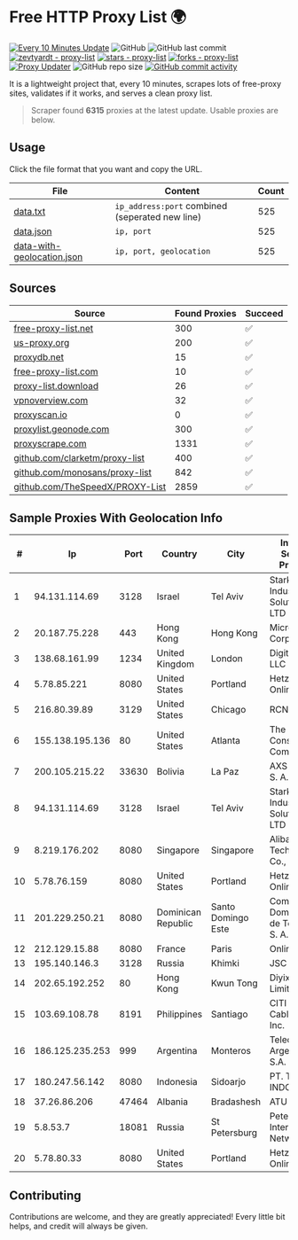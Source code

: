 
# Free HTTP Proxy List 🌍

[![Every 10 Minutes Update](https://github.com/mertguvencli/http-proxy-list/actions/workflows/main.yml/badge.svg?branch=main)](https://github.com/mertguvencli/http-proxy-list/actions/workflows/main.yml)
![GitHub](https://img.shields.io/github/license/mertguvencli/http-proxy-list)
![GitHub last commit](https://img.shields.io/github/last-commit/mertguvencli/http-proxy-list)
[![zevtyardt - proxy-list](https://img.shields.io/static/v1?label=zevtyardt&message=proxy-list&color=blue&logo=github)](https://github.com/zevtyardt/proxy-list "Go to GitHub repo")
[![stars - proxy-list](https://img.shields.io/github/stars/zevtyardt/proxy-list?style=social)](https://github.com/zevtyardt/proxy-list)
[![forks - proxy-list](https://img.shields.io/github/forks/zevtyardt/proxy-list?style=social)](https://github.com/zevtyardt/proxy-list)
[![Proxy Updater](https://github.com/zevtyardt/proxy-list/workflows/Proxy%20Updater/badge.svg)](https://github.com/zevtyardt/proxy-list/actions?query=workflow:"Proxy+Updater")
![GitHub repo size](https://img.shields.io/github/repo-size/zevtyardt/proxy-list)
[![GitHub commit activity](https://img.shields.io/github/commit-activity/m/zevtyardt/proxy-list?logo=commits)](https://github.com/zevtyardt/proxy-list/commits/main)

It is a lightweight project that, every 10 minutes, scrapes lots of free-proxy sites, validates if it works, and serves a clean proxy list.

> Scraper found **6315** proxies at the latest update. Usable proxies are below.

## Usage

Click the file format that you want and copy the URL.

|File|Content|Count|
|----|-------|-----|
|[data.txt](https://raw.githubusercontent.com/mertguvencli/http-proxy-list/main/proxy-list/data.txt)|`ip_address:port` combined (seperated new line)|525|
|[data.json](https://raw.githubusercontent.com/mertguvencli/http-proxy-list/main/proxy-list/data.json)|`ip, port`|525|
|[data-with-geolocation.json](https://raw.githubusercontent.com/mertguvencli/http-proxy-list/main/proxy-list/data-with-geolocation.json)|`ip, port, geolocation`|525|

## Sources

|Source|Found Proxies|Succeed|
|------|-------------|-------|
|[free-proxy-list.net](https://free-proxy-list.net)|300|✅|
|[us-proxy.org](https://www.us-proxy.org)|200|✅|
|[proxydb.net](http://proxydb.net)|15|✅|
|[free-proxy-list.com](https://free-proxy-list.com/?page=&port=&type%5B%5D=http&type%5B%5D=https&up_time=0&search=Search)|10|✅|
|[proxy-list.download](https://www.proxy-list.download/HTTP)|26|✅|
|[vpnoverview.com](https://vpnoverview.com/privacy/anonymous-browsing/free-proxy-servers)|32|✅|
|[proxyscan.io](https://www.proxyscan.io)|0|✅|
|[proxylist.geonode.com](https://proxylist.geonode.com/api/proxy-list?limit=300&page=1&sort_by=lastChecked&sort_type=desc&protocols=http,https)|300|✅|
|[proxyscrape.com](https://api.proxyscrape.com/v2/?request=displayproxies&protocol=http&timeout=10000&country=all&ssl=all&anonymity=all)|1331|✅|
|[github.com/clarketm/proxy-list](https://raw.githubusercontent.com/clarketm/proxy-list/master/proxy-list-raw.txt)|400|✅|
|[github.com/monosans/proxy-list](https://raw.githubusercontent.com/monosans/proxy-list/main/proxies/http.txt)|842|✅|
|[github.com/TheSpeedX/PROXY-List](https://raw.githubusercontent.com/TheSpeedX/PROXY-List/master/http.txt)|2859|✅|


## Sample Proxies With Geolocation Info

|#|Ip|Port|Country|City|Internet Service Provider|
|-|--|----|-------|----|-------------------------|
|1|94.131.114.69|3128|Israel|Tel Aviv|Stark Industries Solutions LTD|
|2|20.187.75.228|443|Hong Kong|Hong Kong|Microsoft Corporation|
|3|138.68.161.99|1234|United Kingdom|London|DigitalOcean, LLC|
|4|5.78.85.221|8080|United States|Portland|Hetzner Online GmbH|
|5|216.80.39.89|3129|United States|Chicago|RCN|
|6|155.138.195.136|80|United States|Atlanta|The Constant Company|
|7|200.105.215.22|33630|Bolivia|La Paz|AXS Bolivia S. A.|
|8|94.131.114.69|3128|Israel|Tel Aviv|Stark Industries Solutions LTD|
|9|8.219.176.202|8080|Singapore|Singapore|Alibaba (US) Technology Co., Ltd.|
|10|5.78.76.159|8080|United States|Portland|Hetzner Online GmbH|
|11|201.229.250.21|8080|Dominican Republic|Santo Domingo Este|Compañía Dominicana de Teléfonos S. A.|
|12|212.129.15.88|8080|France|Paris|Online SAS|
|13|195.140.146.3|3128|Russia|Khimki|JSC IOT|
|14|202.65.192.252|80|Hong Kong|Kwun Tong|Diyixian.com Limited|
|15|103.69.108.78|8191|Philippines|Santiago|CITI Cableworld Inc.|
|16|186.125.235.253|999|Argentina|Monteros|Telecom Argentina S.A.|
|17|180.247.56.142|8080|Indonesia|Sidoarjo|PT. TELKOM INDONESIA|
|18|37.26.86.206|47464|Albania|Bradashesh|ATU|
|19|5.8.53.7|18081|Russia|St Petersburg|Petersburg Internet Network ltd|
|20|5.78.80.33|8080|United States|Portland|Hetzner Online GmbH|



## Contributing

Contributions are welcome, and they are greatly appreciated! Every
little bit helps, and credit will always be given.

